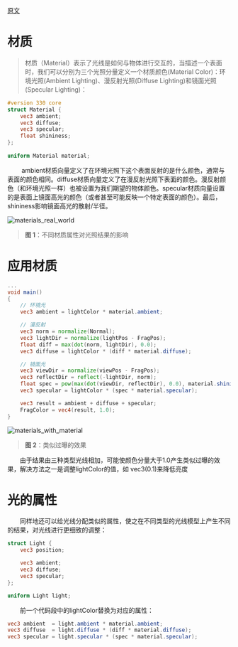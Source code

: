 [原文](http://learnopengl.com/#!Lighting/Materials)

# 材质
> 材质（Material）表示了光线是如何与物体进行交互的，当描述一个表面时，我们可以分别为三个光照分量定义一个材质颜色(Material Color)：环境光照(Ambient Lighting)、漫反射光照(Diffuse Lighting)和镜面光照(Specular Lighting)：
```glsl
#version 330 core
struct Material {
    vec3 ambient;
    vec3 diffuse;
    vec3 specular;
    float shininess;
}; 
  
uniform Material material;
```
&emsp;&emsp; ambient材质向量定义了在环境光照下这个表面反射的是什么颜色，通常与表面的颜色相同。diffuse材质向量定义了在漫反射光照下表面的颜色。漫反射颜色（和环境光照一样）也被设置为我们期望的物体颜色。specular材质向量设置的是表面上镜面高光的颜色（或者甚至可能反映一个特定表面的颜色）。最后，shininess影响镜面高光的散射/半径。

![materials_real_world](https://github.com/user-attachments/assets/2968052d-c784-43dd-aee8-3b050b8a8b68)
> **图 1**：不同材质属性对光照结果的影响

# 应用材质
```glsl
...
void main()
{    
    // 环境光
    vec3 ambient = lightColor * material.ambient;

    // 漫反射 
    vec3 norm = normalize(Normal);
    vec3 lightDir = normalize(lightPos - FragPos);
    float diff = max(dot(norm, lightDir), 0.0);
    vec3 diffuse = lightColor * (diff * material.diffuse);

    // 镜面光
    vec3 viewDir = normalize(viewPos - FragPos);
    vec3 reflectDir = reflect(-lightDir, norm);  
    float spec = pow(max(dot(viewDir, reflectDir), 0.0), material.shininess);
    vec3 specular = lightColor * (spec * material.specular);  

    vec3 result = ambient + diffuse + specular;
    FragColor = vec4(result, 1.0);
}
```

![materials_with_material](https://github.com/user-attachments/assets/52f05969-3645-42de-b3de-c257a11fb775)
> **图 2**：类似过曝的效果

&emsp;&emsp;由于结果由三种类型光线相加，可能使颜色分量大于1.0产生类似过曝的效果，解决方法之一是调整lightColor的值，如 vec3(0.1)来降低亮度

# 光的属性
&emsp;&emsp;同样地还可以给光线分配类似的属性，使之在不同类型的光线模型上产生不同的结果，对光线进行更细致的调整：
```glsl
struct Light {
    vec3 position;

    vec3 ambient;
    vec3 diffuse;
    vec3 specular;
};

uniform Light light;
```
&emsp;&emsp;前一个代码段中的lightColor替换为对应的属性：
```glsl
vec3 ambient  = light.ambient * material.ambient;
vec3 diffuse  = light.diffuse * (diff * material.diffuse);
vec3 specular = light.specular * (spec * material.specular);
```
